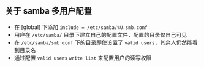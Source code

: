 
## 关于 samba 多用户配置

- 在 [global] 下添加 `include = /etc/samba/%U.smb.conf`
- 用户在 `/etc/samba/` 目录下建立自己的配置文件，配置的目录仅自己可见
- 在 `/etc/samba/smb.conf` 下的目录即使设置了 `valid users`，其余人仍然能看到目录名
- 通过配置 `valid users` `write list` 来配置用户的读写权限
